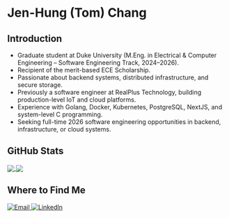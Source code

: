 # Jen-Hung (Tom) Chang

## Introduction

- Graduate student at Duke University (M.Eng. in Electrical & Computer Engineering – Software Engineering Track, 2024–2026).
- Recipient of the merit-based ECE Scholarship.
- Passionate about backend systems, distributed infrastructure, and secure storage.
- Previously a software engineer at RealPlus Technology, building production-level IoT and cloud platforms.
- Experience with Golang, Docker, Kubernetes, PostgreSQL, NextJS, and system-level C programming.
- Seeking full-time 2026 software engineering opportunities in backend, infrastructure, or cloud systems.

## GitHub Stats

<a href="https://github.com/tom89622">
  <img align="center" src="https://github-readme-stats.vercel.app/api?username=tom89622&show_icons=true&theme=blueberry" />
</a>
<a href="https://github.com/tom89622">
  <img align="center" src="https://github-readme-stats.vercel.app/api/top-langs/?username=tom89622&layout=compact&theme=blueberry&langs_count=8" />
</a>

## Where to Find Me

<p>
  <a href="mailto:tom.jenhungchang@gmail.com" target="_blank">
    <img alt="Email" src="https://img.shields.io/badge/Email-D14836?style=for-the-badge&logo=gmail&logoColor=white" />
  </a>
  <a href="https://www.linkedin.com/in/jenhungchang" target="_blank">
    <img alt="LinkedIn" src="https://img.shields.io/badge/LinkedIn-0A66C2?style=for-the-badge&logo=linkedin&logoColor=white" />
  </a>
</p>
